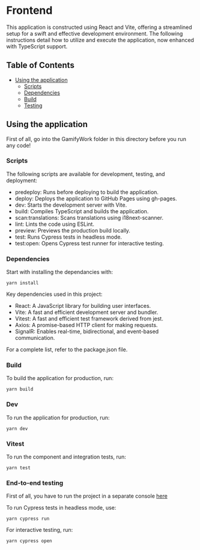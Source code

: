 # Frontend

This application is constructed using React and Vite, offering a streamlined setup for a swift and effective development environment. The following instructions detail how to utilize and execute the application, now enhanced with TypeScript support.

## Table of Contents

- [Using the application](#using-the-application)
  - [Scripts](#scripts)
  - [Dependencies](#dependencies)
  - [Build](#build)
  - [Testing](#testing)

## Using the application

First of all, go into the GamifyWork folder in this directory before you run any code!

### Scripts

The following scripts are available for development, testing, and deployment:

- predeploy: Runs before deploying to build the application.
- deploy: Deploys the application to GitHub Pages using gh-pages.
- dev: Starts the development server with Vite.
- build: Compiles TypeScript and builds the application.
- scan:translations: Scans translations using i18next-scanner.
- lint: Lints the code using ESLint.
- preview: Previews the production build locally.
- test: Runs Cypress tests in headless mode.
- test:open: Opens Cypress test runner for interactive testing.

### Dependencies

Start with installing the dependancies with:

```
yarn install
```

Key dependencies used in this project:

- React: A JavaScript library for building user interfaces.
- Vite: A fast and efficient development server and bundler.
- Vitest: A fast and efficient test framework derived from jest.
- Axios: A promise-based HTTP client for making requests.
- SignalR: Enables real-time, bidirectional, and event-based communication.

For a complete list, refer to the package.json file.

### Build

To build the application for production, run:

```
yarn build
```

### Dev

To run the application for production, run:

```
yarn dev
```

### Vitest

To run the component and integration tests, run:

```
yarn test
```

### End-to-end testing

First of all, you have to run the project in a separate console [here](#dev)

To run Cypress tests in headless mode, use:

```
yarn cypress run
```

For interactive testing, run:

```
yarn cypress open
```
